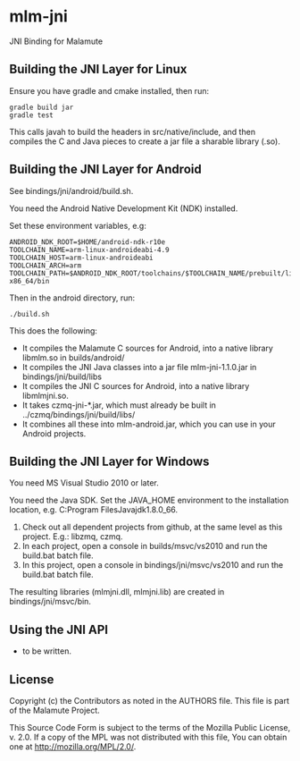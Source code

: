 # mlm-jni

JNI Binding for Malamute

## Building the JNI Layer for Linux

Ensure you have gradle and cmake installed, then run:

    gradle build jar
    gradle test

This calls javah to build the headers in src/native/include, and then compiles the C and Java pieces to create a jar file a sharable library (.so).

## Building the JNI Layer for Android

See bindings/jni/android/build.sh.

You need the Android Native Development Kit (NDK) installed.

Set these environment variables, e.g:

    ANDROID_NDK_ROOT=$HOME/android-ndk-r10e
    TOOLCHAIN_NAME=arm-linux-androideabi-4.9
    TOOLCHAIN_HOST=arm-linux-androideabi
    TOOLCHAIN_ARCH=arm
    TOOLCHAIN_PATH=$ANDROID_NDK_ROOT/toolchains/$TOOLCHAIN_NAME/prebuilt/linux-x86_64/bin

Then in the android directory, run:

    ./build.sh

This does the following:

* It compiles the Malamute C sources for Android, into a native library libmlm.so in builds/android/
* It compiles the JNI Java classes into a jar file mlm-jni-1.1.0.jar in bindings/jni/build/libs
* It compiles the JNI C sources for Android, into a native library libmlmjni.so.
* It takes czmq-jni-*.jar, which must already be built in ../czmq/bindings/jni/build/libs/
* It combines all these into mlm-android.jar, which you can use in your Android projects.

## Building the JNI Layer for Windows

You need MS Visual Studio 2010 or later.

You need the Java SDK. Set the JAVA_HOME environment to the installation location, e.g. C:Program FilesJavajdk1.8.0_66.

1. Check out all dependent projects from github, at the same level as this project. E.g.: libzmq, czmq.
2. In each project, open a console in builds/msvc/vs2010 and run the build.bat batch file.
3. In this project, open a console in bindings/jni/msvc/vs2010 and run the build.bat batch file.

The resulting libraries (mlmjni.dll, mlmjni.lib) are created in bindings/jni/msvc/bin.

## Using the JNI API

- to be written.

## License


Copyright (c) the Contributors as noted in the AUTHORS file.
This file is part of the Malamute Project.

This Source Code Form is subject to the terms of the Mozilla Public
License, v. 2.0. If a copy of the MPL was not distributed with this
file, You can obtain one at http://mozilla.org/MPL/2.0/.

